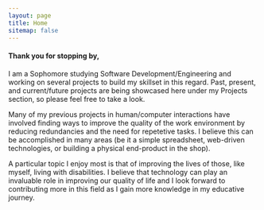 ```yaml
---
layout: page
title: Home
sitemap: false
---
```

#### Thank you for stopping by,

I am a Sophomore studying Software Development/Engineering and working on several projects to build my skillset in this regard. Past, present, and current/future projects are being showcased here under my Projects section, so please feel free to take a look.

Many of my previous projects in human/computer interactions have involved finding ways to improve the quality of the work environment by reducing redundancies and the need for repetetive tasks. I believe this can be accomplished in many areas (be it a simple spreadsheet, web-driven technologies, or building a physical end-product in the shop).

A particular topic I enjoy most is that of improving the lives of those, like myself, living with disabilities. I believe that technology can play an invaluable role in improving our quality of life and I look forward to contributing more in this field as I gain more knowledge in my educative journey.
